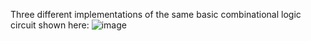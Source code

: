 Three different implementations of the same basic combinational logic circuit shown here:
![image](https://user-images.githubusercontent.com/73920832/152663734-bd50427d-8257-4b1e-a4f6-78eb866bd3ed.png)

